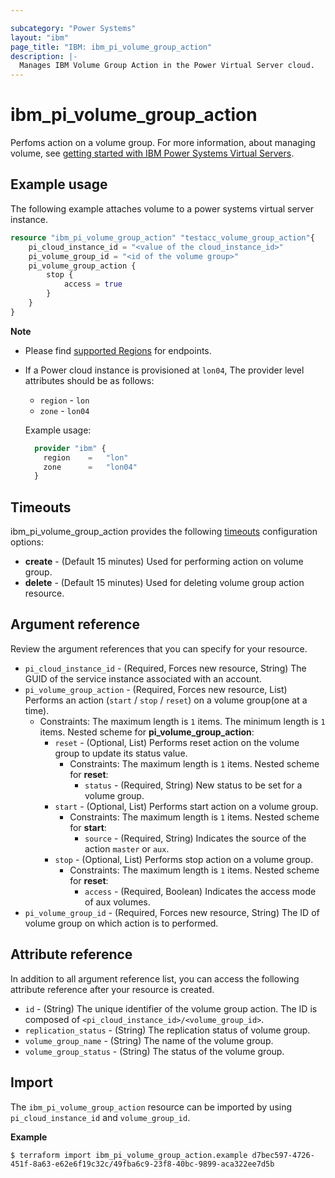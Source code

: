 ```yaml
---

subcategory: "Power Systems"
layout: "ibm"
page_title: "IBM: ibm_pi_volume_group_action"
description: |-
  Manages IBM Volume Group Action in the Power Virtual Server cloud.
---
```


# ibm_pi_volume_group_action
Perfoms action on a volume group. For more information, about managing volume, see [getting started with IBM Power Systems Virtual Servers](https://cloud.ibm.com/docs/power-iaas?topic=power-iaas-getting-started).

## Example usage
The following example attaches volume to a power systems virtual server instance.

```terraform
resource "ibm_pi_volume_group_action" "testacc_volume_group_action"{
	pi_cloud_instance_id = "<value of the cloud_instance_id>"
	pi_volume_group_id = "<id of the volume group>"
	pi_volume_group_action {
		stop {
			access = true
		}
	}
}
```

**Note**
* Please find [supported Regions](https://cloud.ibm.com/apidocs/power-cloud#endpoint) for endpoints.
* If a Power cloud instance is provisioned at `lon04`, The provider level attributes should be as follows:
  * `region` - `lon`
  * `zone` - `lon04`

  Example usage:
  
  ```terraform
    provider "ibm" {
      region    =   "lon"
      zone      =   "lon04"
    }
  ```
  
## Timeouts

ibm_pi_volume_group_action provides the following [timeouts](https://www.terraform.io/docs/language/resources/syntax.html) configuration options:

- **create** - (Default 15 minutes) Used for performing action on volume group.
- **delete** - (Default 15 minutes) Used for deleting volume group action resource.

## Argument reference 
Review the argument references that you can specify for your resource. 

- `pi_cloud_instance_id` - (Required, Forces new resource, String) The GUID of the service instance associated with an account.
- `pi_volume_group_action` - (Required, Forces new resource, List) Performs an action (`start` / `stop` / `reset`) on a volume group(one at a time).
  - Constraints: The maximum length is `1` items. The minimum length is `1` items.
  Nested scheme for **pi_volume_group_action**:
    - `reset` - (Optional, List) Performs reset action on the volume group to update its status value.
      - Constraints: The maximum length is `1` items.
      Nested scheme for **reset**:
        - `status` - (Required, String) New status to be set for a volume group.
    - `start` - (Optional, List) Performs start action on a volume group.
      - Constraints: The maximum length is `1` items.
      Nested scheme for **start**:
        - `source` - (Required, String) Indicates the source of the action `master` or `aux`.
    - `stop` - (Optional, List) Performs stop action on a volume group.
      - Constraints: The maximum length is `1` items.
      Nested scheme for **reset**:
        - `access` - (Required, Boolean) Indicates the access mode of aux volumes.
- `pi_volume_group_id` - (Required, Forces new resource, String) The ID of volume group on which action is to performed.

## Attribute reference
In addition to all argument reference list, you can access the following attribute reference after your resource is created.

- `id` - (String) The unique identifier of the volume group action. The ID is composed of `<pi_cloud_instance_id>/<volume_group_id>`.
- `replication_status` - (String) The replication status of volume group.
- `volume_group_name` - (String) The name of the volume group.
- `volume_group_status` - (String) The status of the volume group.

## Import

The `ibm_pi_volume_group_action` resource can be imported by using `pi_cloud_instance_id` and `volume_group_id`.

**Example**

```
$ terraform import ibm_pi_volume_group_action.example d7bec597-4726-451f-8a63-e62e6f19c32c/49fba6c9-23f8-40bc-9899-aca322ee7d5b
```
